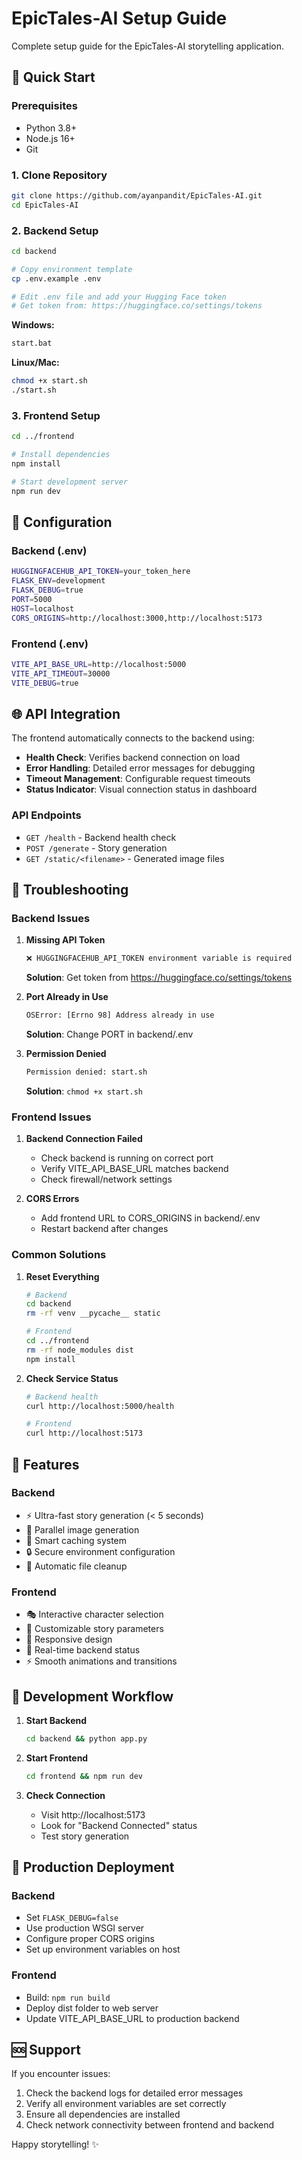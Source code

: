 # EpicTales-AI Setup Guide

Complete setup guide for the EpicTales-AI storytelling application.

## 🚀 Quick Start

### Prerequisites
- Python 3.8+ 
- Node.js 16+
- Git

### 1. Clone Repository
```bash
git clone https://github.com/ayanpandit/EpicTales-AI.git
cd EpicTales-AI
```

### 2. Backend Setup

```bash
cd backend

# Copy environment template
cp .env.example .env

# Edit .env file and add your Hugging Face token
# Get token from: https://huggingface.co/settings/tokens
```

**Windows:**
```bash
start.bat
```

**Linux/Mac:**
```bash
chmod +x start.sh
./start.sh
```

### 3. Frontend Setup

```bash
cd ../frontend

# Install dependencies
npm install

# Start development server
npm run dev
```

## 🔧 Configuration

### Backend (.env)
```bash
HUGGINGFACEHUB_API_TOKEN=your_token_here
FLASK_ENV=development
FLASK_DEBUG=true
PORT=5000
HOST=localhost
CORS_ORIGINS=http://localhost:3000,http://localhost:5173
```

### Frontend (.env)
```bash
VITE_API_BASE_URL=http://localhost:5000
VITE_API_TIMEOUT=30000
VITE_DEBUG=true
```

## 🌐 API Integration

The frontend automatically connects to the backend using:

- **Health Check**: Verifies backend connection on load
- **Error Handling**: Detailed error messages for debugging
- **Timeout Management**: Configurable request timeouts
- **Status Indicator**: Visual connection status in dashboard

### API Endpoints

- `GET /health` - Backend health check
- `POST /generate` - Story generation
- `GET /static/<filename>` - Generated image files

## 🚨 Troubleshooting

### Backend Issues

1. **Missing API Token**
   ```bash
   ❌ HUGGINGFACEHUB_API_TOKEN environment variable is required
   ```
   **Solution**: Get token from https://huggingface.co/settings/tokens

2. **Port Already in Use**
   ```bash
   OSError: [Errno 98] Address already in use
   ```
   **Solution**: Change PORT in backend/.env

3. **Permission Denied**
   ```bash
   Permission denied: start.sh
   ```
   **Solution**: `chmod +x start.sh`

### Frontend Issues

1. **Backend Connection Failed**
   - Check backend is running on correct port
   - Verify VITE_API_BASE_URL matches backend
   - Check firewall/network settings

2. **CORS Errors**
   - Add frontend URL to CORS_ORIGINS in backend/.env
   - Restart backend after changes

### Common Solutions

1. **Reset Everything**
   ```bash
   # Backend
   cd backend
   rm -rf venv __pycache__ static
   
   # Frontend  
   cd ../frontend
   rm -rf node_modules dist
   npm install
   ```

2. **Check Service Status**
   ```bash
   # Backend health
   curl http://localhost:5000/health
   
   # Frontend
   curl http://localhost:5173
   ```

## 📱 Features

### Backend
- ⚡ Ultra-fast story generation (< 5 seconds)
- 🎨 Parallel image generation
- 💾 Smart caching system
- 🔒 Secure environment configuration
- 🧹 Automatic file cleanup

### Frontend
- 🎭 Interactive character selection
- 🎨 Customizable story parameters
- 📱 Responsive design
- 🔄 Real-time backend status
- ⚡ Smooth animations and transitions

## 🔄 Development Workflow

1. **Start Backend**
   ```bash
   cd backend && python app.py
   ```

2. **Start Frontend**
   ```bash
   cd frontend && npm run dev
   ```

3. **Check Connection**
   - Visit http://localhost:5173
   - Look for "Backend Connected" status
   - Test story generation

## 🚀 Production Deployment

### Backend
- Set `FLASK_DEBUG=false`
- Use production WSGI server
- Configure proper CORS origins
- Set up environment variables on host

### Frontend
- Build: `npm run build`
- Deploy dist folder to web server
- Update VITE_API_BASE_URL to production backend

## 🆘 Support

If you encounter issues:
1. Check the backend logs for detailed error messages
2. Verify all environment variables are set correctly
3. Ensure all dependencies are installed
4. Check network connectivity between frontend and backend

Happy storytelling! ✨
